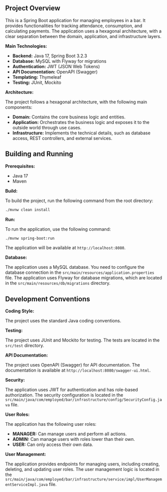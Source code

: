 ## Project Overview

This is a Spring Boot application for managing employees in a bar. It provides functionalities for tracking attendance, consumption, and calculating payments. The application uses a hexagonal architecture, with a clear separation between the domain, application, and infrastructure layers.

**Main Technologies:**

*   **Backend:** Java 17, Spring Boot 3.2.3
*   **Database:** MySQL with Flyway for migrations
*   **Authentication:** JWT (JSON Web Tokens)
*   **API Documentation:** OpenAPI (Swagger)
*   **Templating:** Thymeleaf
*   **Testing:** JUnit, Mockito

**Architecture:**

The project follows a hexagonal architecture, with the following main components:

*   **Domain:** Contains the core business logic and entities.
*   **Application:** Orchestrates the business logic and exposes it to the outside world through use cases.
*   **Infrastructure:** Implements the technical details, such as database access, REST controllers, and external services.

## Building and Running

**Prerequisites:**

*   Java 17
*   Maven

**Build:**

To build the project, run the following command from the root directory:

```bash
./mvnw clean install
```

**Run:**

To run the application, use the following command:

```bash
./mvnw spring-boot:run
```

The application will be available at `http://localhost:8080`.

**Database:**

The application uses a MySQL database. You need to configure the database connection in the `src/main/resources/application.properties` file. The application uses Flyway for database migrations, which are located in the `src/main/resources/db/migrations` directory.

## Development Conventions

**Coding Style:**

The project uses the standard Java coding conventions.

**Testing:**

The project uses JUnit and Mockito for testing. The tests are located in the `src/test` directory.

**API Documentation:**

The project uses OpenAPI (Swagger) for API documentation. The documentation is available at `http://localhost:8080/swagger-ui.html`.

**Security:**

The application uses JWT for authentication and has role-based authorization. The security configuration is located in the `src/main/java/com/employed/bar/infrastructure/config/SecurityConfig.java` file.

**User Roles:**

The application has the following user roles:

*   **MANAGER:** Can manage users and perform all actions.
*   **ADMIN:** Can manage users with roles lower than their own.
*   **USER:** Can only access their own data.

**User Management:**

The application provides endpoints for managing users, including creating, deleting, and updating user roles. The user management logic is located in the `src/main/java/com/employed/bar/infrastructure/service/impl/UserManagementServiceImpl.java` file.